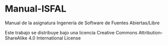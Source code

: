 # Manual-ISFAL
Manual de la asignatura Ingenería de Software de Fuentes Abiertas/Libre

Este trabajo se distribuye bajo una licencia Creative Commons Attribution-ShareAlike 4.0 International License
